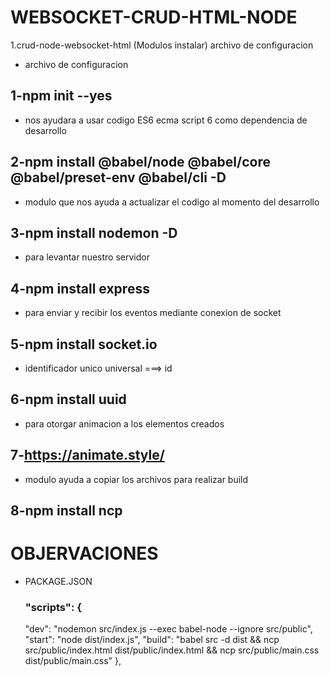 # WEBSOCKET-CRUD-HTML-NODE
1.crud-node-websocket-html (Modulos instalar)
archivo de configuracion

- archivo de configuracion
## 1-npm init --yes 
- nos ayudara a usar codigo ES6 ecma script 6  como dependencia de desarrollo
## 2-npm install @babel/node @babel/core @babel/preset-env @babel/cli -D   
- modulo que nos ayuda a actualizar el codigo al momento del desarrollo
## 3-npm install nodemon -D
- para levantar nuestro servidor
## 4-npm install express 
- para enviar y recibir los eventos mediante conexion de socket
## 5-npm install socket.io 
- identificador unico universal ===> id
## 6-npm install uuid 
- para otorgar animacion a los elementos creados 
## 7-https://animate.style/ 
- modulo ayuda a copiar los archivos para realizar build
## 8-npm install ncp 






# OBJERVACIONES 
- PACKAGE.JSON
  ### "scripts": {
    "dev": "nodemon src/index.js --exec babel-node --ignore src/public",
    "start": "node dist/index.js",
    "build": "babel src -d dist && ncp src/public/index.html dist/public/index.html && ncp src/public/main.css dist/public/main.css"
  },
